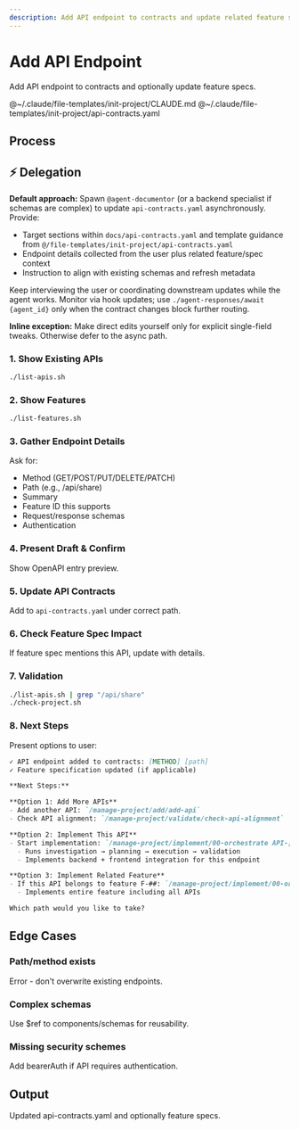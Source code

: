 ```yaml
---
description: Add API endpoint to contracts and update related feature specifications
---
```


# Add API Endpoint

Add API endpoint to contracts and optionally update feature specs.

@~/.claude/file-templates/init-project/CLAUDE.md
@~/.claude/file-templates/init-project/api-contracts.yaml

## Process

## ⚡ Delegation

**Default approach:** Spawn `@agent-documentor` (or a backend specialist if schemas are complex) to update `api-contracts.yaml` asynchronously. Provide:
- Target sections within `docs/api-contracts.yaml` and template guidance from `@/file-templates/init-project/api-contracts.yaml`
- Endpoint details collected from the user plus related feature/spec context
- Instruction to align with existing schemas and refresh metadata

Keep interviewing the user or coordinating downstream updates while the agent works. Monitor via hook updates; use `./agent-responses/await {agent_id}` only when the contract changes block further routing.

**Inline exception:** Make direct edits yourself only for explicit single-field tweaks. Otherwise defer to the async path.

### 1. Show Existing APIs
```bash
./list-apis.sh
```

### 2. Show Features
```bash
./list-features.sh
```

### 3. Gather Endpoint Details
Ask for:
- Method (GET/POST/PUT/DELETE/PATCH)
- Path (e.g., /api/share)
- Summary
- Feature ID this supports
- Request/response schemas
- Authentication

### 4. Present Draft & Confirm
Show OpenAPI entry preview.

### 5. Update API Contracts
Add to `api-contracts.yaml` under correct path.

### 6. Check Feature Spec Impact
If feature spec mentions this API, update with details.

### 7. Validation
```bash
./list-apis.sh | grep "/api/share"
./check-project.sh
```

### 8. Next Steps

Present options to user:

```markdown
✓ API endpoint added to contracts: [METHOD] [path]
✓ Feature specification updated (if applicable)

**Next Steps:**

**Option 1: Add More APIs**
- Add another API: `/manage-project/add/add-api`
- Check API alignment: `/manage-project/validate/check-api-alignment`

**Option 2: Implement This API**
- Start implementation: `/manage-project/implement/00-orchestrate API-[METHOD]-[path]`
  - Runs investigation → planning → execution → validation
  - Implements backend + frontend integration for this endpoint

**Option 3: Implement Related Feature**
- If this API belongs to feature F-##: `/manage-project/implement/00-orchestrate F-##`
  - Implements entire feature including all APIs

Which path would you like to take?
```

## Edge Cases

### Path/method exists
Error - don't overwrite existing endpoints.

### Complex schemas
Use $ref to components/schemas for reusability.

### Missing security schemes
Add bearerAuth if API requires authentication.

## Output
Updated api-contracts.yaml and optionally feature specs.
